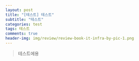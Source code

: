 ```yaml
---
layout: post  
title: "[테스트] 테스트"  
subtitle: "테스트"  
categories: test
tags: 테스트
comments: true  
header-img: img/review/review-book-it-infra-by-pic-1.png
---
```

> 테스트에용